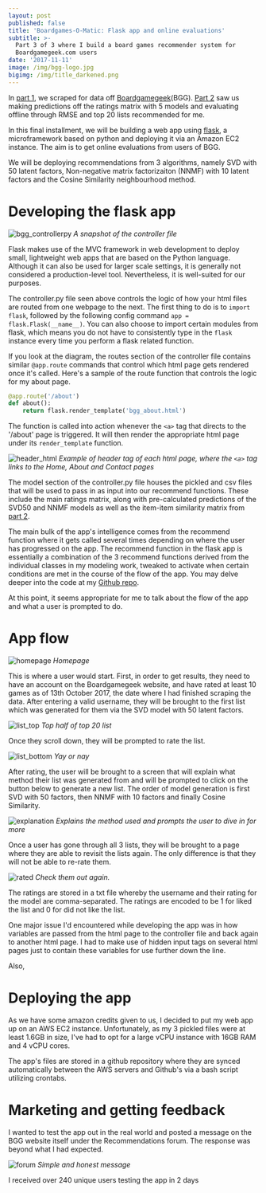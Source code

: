 ```yaml
---
layout: post
published: false
title: 'Boardgames-O-Matic: Flask app and online evaluations'
subtitle: >-
  Part 3 of 3 where I build a board games recommender system for
  Boardgamegeek.com users
date: '2017-11-11'
image: /img/bgg-logo.jpg
bigimg: /img/title_darkened.png
---
```

In [part 1](https://timmoti.github.io/2017-10-11-scraping-for-geek-data/), we scraped for data off [Boardgamegeek](http://boardgamegeek.com)(BGG). [Part 2](https://timmoti.github.io/2017-11-05-boardgames-o-matic-modeling-for-predictions/) saw us making predictions off the ratings matrix with 5 models and evaluating offline through RMSE and top 20 lists recommended for me.

In this final installment, we will be building a web app using [flask](http://flask.pocoo.org), a microframework based on python and deploying it via an Amazon EC2 instance. The aim is to get online evaluations from users of BGG.

We will be deploying recommendations from 3 algorithms, namely SVD with 50 latent factors, Non-negative matrix factorizaiton (NNMF) with 10 latent factors and the Cosine Similarity neighbourhood method.

# Developing the flask app

![bgg_controllerpy](/img/bgg_controllerpy.png)
*A snapshot of the controller file*

Flask makes use of the MVC framework in web development to deploy small, lightweight web apps that are based on the Python language. Although it can also be used for larger scale settings, it is generally not considered a production-level tool. Nevertheless, it is well-suited for our purposes.

The controller.py file seen above controls the logic of how your html files are routed from one webpage to the next. The first thing to do is to `import flask`, followed by the following config command `app = flask.Flask(__name__)`. You can also choose to import certain modules from flask, which means you do not have to consistently type in the `flask` instance every time you perform a flask related function.

If you look at the diagram, the routes section of the controller file contains similar `@app.route` commands that control which html page gets rendered once it's called. Here's a sample of the route function that controls the logic for my about page.

```python
@app.route('/about')
def about():
	return flask.render_template('bgg_about.html')
```
The function is called into action whenever the `<a>` tag that directs to the '/about' page is triggered. It will then render the appropriate html page under its `render_template` function.

![header_html](/img/header_html.png)
*Example of header tag of each html page, where the `<a>` tag links to the Home, About and Contact pages*

The model section of the controller.py file houses the pickled and csv files that will be used to pass in as input into our recommend functions. These include the main ratings matrix, along with pre-calculated predictions of the SVD50 and NNMF models as well as the item-item similarity matrix from [part 2](https://timmoti.github.io/2017-11-05-boardgames-o-matic-modeling-for-predictions/).

The main bulk of the app's intelligence comes from the recommend function where it gets called several times depending on where the user has progressed on the app. The recommend function in the flask app is essentially a combination of the 3 recommend functions derived from the individual classes in my modeling work, tweaked to activate when certain conditions are met in the course of the flow of the app. You may delve deeper into the code at my [Github repo](https://github.com/timmoti/boardgames-o-matic).

At this point, it seems appropriate for me to talk about the flow of the app and what a user is prompted to do.

# App flow

![homepage](/img/homepage(161117).png)
*Homepage*

This is where a user would start. First, in order to get results, they need to have an account on the Boardgamegeek website, and have rated at least 10 games as of 13th October 2017, the date where I had finished scraping the data. After entering a valid username, they will be brought to the first list which was generated for them via the SVD model with 50 latent factors.

![list_top](/img/list_top.png)
*Top half of top 20 list*

Once they scroll down, they will be prompted to rate the list.

![list_bottom](/img/list_bottom.png)
*Yay or nay*

After rating, the user will be brought to a screen that will explain what method their list was generated from and will be prompted to click on the button below to generate a new list. The order of model generation is first SVD with 50 factors, then NNMF with 10 factors and finally Cosine Similarity.

![explanation](/img/explanation.png)
*Explains the method used and prompts the user to dive in for more*

Once a user has gone through all 3 lists, they will be brought to a page where they are able to revisit the lists again. The only difference is that they will not be able to re-rate them.

![rated](/img/rated.png)
*Check them out again.*

The ratings are stored in a txt file whereby the username and their rating for the model are comma-separated. The ratings are encoded to be 1 for liked the list and 0 for did not like the list.

One major issue I'd encountered while developing the app was in how variables are passed from the html page to the controller file and back again to another html page. I had to make use of hidden input tags on several html pages just to contain these variables for use further down the line.

Also, 

# Deploying the app

As we have some amazon credits given to us, I decided to put my web app up on an AWS EC2 instance. Unfortunately, as my 3 pickled files were at least 1.6GB in size, I've had to opt for a large vCPU instance with 16GB RAM and 4 vCPU cores.

The app's files are stored in a github repository where they are synced automatically between the AWS servers and Github's via a bash script utilizing crontabs.

# Marketing and getting feedback

I wanted to test the app out in the real world and posted a message on the BGG website itself under the Recommendations forum. The response was beyond what I had expected.

![forum](/img/forum.png)
*Simple and honest message*

I received over 240 unique users testing the app in 2 days


